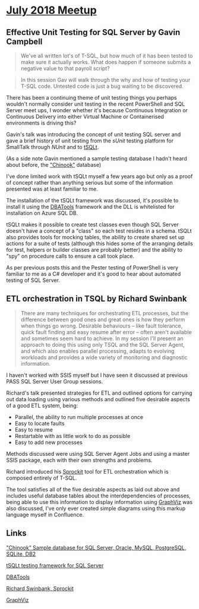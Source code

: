 # [July 2018 Meetup](https://www.meetup.com/PASSEastMidlands/events/252558555/)

## Effective Unit Testing for SQL Server by Gavin Campbell

> We've all written lot's of T-SQL, but how much of it has been tested to make sure it actually works. What does happen if someone submits a negative value to that payroll script?

> In this session Gav will walk through the why and how of testing your T-SQL code. Untested code is just a bug waiting to be discovered.

There has been a continuing theme of unit testing things you perhaps wouldn't normally consider unit testing in the recent PowerShell and SQL Server meet ups, I wonder whether it's because Continuous Integration or Continuous Delivery into either Virtual Machine or Containerised environments is driving this?

Gavin's talk was introducing the concept of unit testing SQL server and gave a brief history of unit testing from the _sUnit_ testing platform for SmallTalk through _NUnit_ and to [tSQLt](https://tsqlt.org/).

(As a side note Gavin mentioned a sample testing database I hadn't heard about before, the ["Chinook"](https://github.com/lerocha/chinook-database) database)

I've done limited work with tSQLt myself a few years ago but only as a proof of concept rather than anything serious but some of the information presented was at least familiar to me.

The installation of the tSQLt framework was discussed, it's possible to install it using the [DBATools](https://dbatools.io/) framework and the DLL is whitelisted for installation on Azure SQL DB.

tSQLt makes it possible to create test classes even though SQL Server doesn't have a concept of a "class" so each test resides in a schema. tSQLt also provides tools for mocking tables, the ability to create shared set up actions for a suite of tests (although this hides some of the arranging details for test, helpers or builder classes are probably better) and the ability to "spy" on procedure calls to ensure a call took place.

As per previous posts this and the Pester testing of PowerShell is very familiar to me as a C# developer and it's good to hear about automated testing of SQL Server.

## ETL orchestration in TSQL by Richard Swinbank

> There are many techniques for orchestrating ETL processes, but the difference between good ones and great ones is how they perform when things go wrong. Desirable behaviours – like fault tolerance, quick fault finding and easy resume after error – often aren't available and sometimes seem hard to achieve. In my session I'll present an approach to doing this using only TSQL and the SQL Server Agent, and which also enables parallel processing, adapts to evolving workloads and provides a wide variety of monitoring and diagnostic information.

I haven't worked with SSIS myself but I have seen it discussed at previous PASS SQL Server User Group sessions.

Richard's talk presented strategies for ETL and outlined options for carrying out data loading using various methods and outlined five desirable aspects of a good ETL system, being:

* Parallel, the ability to run multiple processes at once
* Easy to locate faults
* Easy to resume
* Restartable with as little work to do as possible
* Easy to add new processes

Methods discussed were using SQL Server Agent Jobs and using a master SSIS package, each with their own strengths and problems.

Richard introduced his [Sprockit](https://www.richardswinbank.net/sprockit) tool for ETL orchestration which is composed entirely of T-SQL.

The tool satisfies all of the five desirable aspects as laid out above and includes useful database tables about the interdependencies of processes, being able to use this information to display information using [GraphViz](http://graphviz.org/) was also discussed, I've only ever created simple diagrams using this markup language myself in Confluence.

## Links

["Chinook" Sample database for SQL Server, Oracle, MySQL, PostgreSQL, SQLite, DB2 ](https://github.com/lerocha/chinook-database)

[tSQLt testing framework for SQL Server](https://tsqlt.org/)

[DBATools](https://dbatools.io/)

[Richard Swinbank, Sprockit](https://www.richardswinbank.net/)

[GraphViz](http://graphviz.org/)